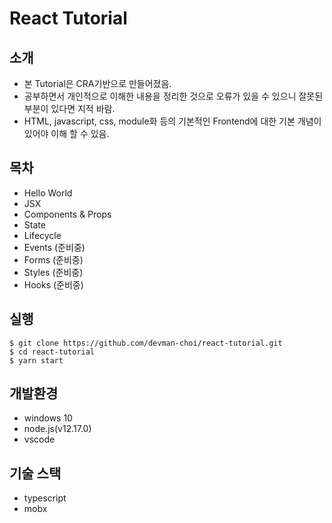 # React Tutorial

## 소개
- 본 Tutorial은 CRA기반으로 만들어졌음.
- 공부하면서 개인적으로 이해한 내용을 정리한 것으로 오류가 있을 수 있으니 잘못된 부분이 있다면 지적 바람.
- HTML, javascript, css, module화 등의 기본적인 Frontend에 대한 기본 개념이 있어야 이해 할 수 있음.

## 목차
- Hello World
- JSX
- Components & Props
- State
- Lifecycle
- Events (준비중)
- Forms (준비중)
- Styles (준비중)
- Hooks (준비중)

## 실행
```console
$ git clone https://github.com/devman-choi/react-tutorial.git
$ cd react-tutorial
$ yarn start
```
## 개발환경
- windows 10
- node.js(v12.17.0)
- vscode

## 기술 스택
- typescript
- mobx
